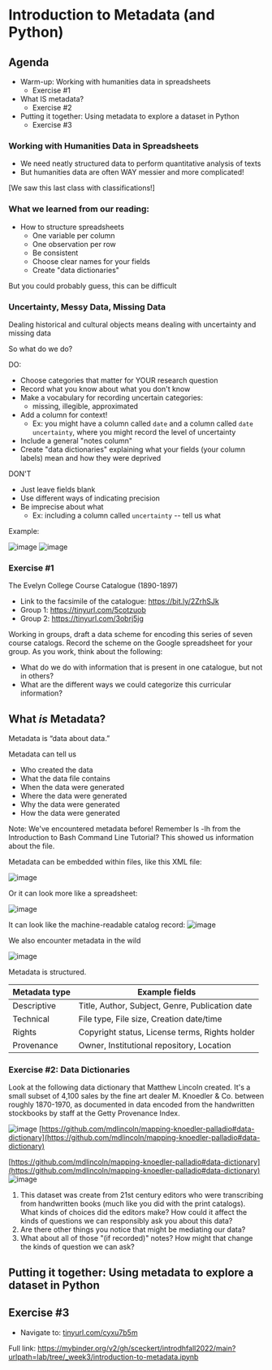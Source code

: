 # Introduction to Metadata (and Python)



## Agenda

- Warm-up: Working with humanities data in spreadsheets
	- Exercise #1
- What IS metadata?
	- Exercise #2
- Putting it together: Using metadata to explore a dataset in Python
	- Exercise #3



### Working with Humanities Data in Spreadsheets

- We need neatly structured data to perform quantitative analysis of texts
- But humanities data are often WAY messier and more complicated!

[We saw this last class with classifications!]


### What we learned from our reading:

- How to structure spreadsheets
	- One variable per column
	- One observation per row
	- Be consistent
	- Choose clear names for your fields
	- Create "data dictionaries"


But you could probably guess, this can be difficult


### Uncertainty, Messy Data, Missing Data

Dealing historical and cultural objects means dealing with uncertainty and missing data 

So what do we do?


DO: 

- Choose categories that matter for YOUR research question
- Record what you know about what you don't know
- Make a vocabulary for recording uncertain categories: 
	- missing, illegible, approximated
- Add a column for context! 
	- Ex: you might have a column called `date` and a column called `date uncertainty`, where you might record the level of uncertainty
- Include a general "notes column"
- Create "data dictionaries" explaining what your fields (your column labels) mean and how they were deprived


DON'T

- Just leave fields blank
- Use different ways of indicating precision
- Be imprecise about what
	- Ex: including a column called `uncertainty` -- tell us what


Example:

![image](../images/1.png)
![image](../images/2.png)



### Exercise #1 

The Evelyn College Course Catalogue (1890-1897)

- Link to the facsimile of the catalogue:  https://bit.ly/2ZrhSJk 
- Group 1:  https://tinyurl.com/5cotzuob
- Group 2: https://tinyurl.com/3obrj5jg

Working in groups, draft a data scheme for encoding this series of seven course catalogs. Record the scheme on the Google spreadsheet for your group. As you work, think about the following:

- What do we do with information that is present in one catalogue, but not in others?
- What are the different ways we could categorize this curricular information?



## What *is* Metadata?


Metadata is “data about data.”


Metadata can tell us

- Who created the data
- What the data file contains
- When the data were generated
- Where the data were generated
- Why the data were generated
- How the data were generated

Note:
We've encountered metadata before! Remember ls -lh from the Introduction to Bash Command Line Tutorial? This showed us information about the file.


Metadata can be embedded within files, like this XML file:

![image](../images/xml.png)


Or it can look more like a spreadsheet:

![image](../images/spreadsheet.png)


It can look like the machine-readable catalog record:
![image](../images/sorting-things-out-catalog.png)


We also encounter metadata in the wild

![image](../images/tweet.png)


Metadata is structured.

| Metadata type | Example fields |
| --- | --- |
| Descriptive | Title, Author, Subject, Genre, Publication date |
| Technical | File type, File size, Creation date/time |
| Rights | Copyright status, License terms, Rights holder |
| Provenance | Owner, Institutional repository, Location |



### Exercise #2: Data Dictionaries

Look at the following data dictionary that Matthew Lincoln created. It's a small subset of 4,100 sales by the fine art dealer M. Knoedler & Co. between roughly 1870-1970, as documented in data encoded from the handwritten stockbooks by staff at the Getty Provenance Index. 

![image](../images/data-dictionary.png)
[https://github.com/mdlincoln/mapping-knoedler-palladio#data-dictionary](https://github.com/mdlincoln/mapping-knoedler-palladio#data-dictionary)


[https://github.com/mdlincoln/mapping-knoedler-palladio#data-dictionary](https://github.com/mdlincoln/mapping-knoedler-palladio#data-dictionary)
![image](../images/data-dictionary.png)


1. This dataset was create from 21st century editors who were transcribing from handwritten books (much like you did with the print catalogs). What kinds of choices did the editors make? How could it affect the kinds of questions we can responsibly ask you about this data?
2. Are there other things you notice that might be mediating our data?
3. What about all of those "(if recorded)" notes? How might that change the kinds of question we can ask?



## Putting it together: Using metadata to explore a dataset in Python

## Exercise #3

- Navigate to: [tinyurl.com/cyxu7b5m](
https://tinyurl.com/cyxu7b5m ) 

Full link: https://mybinder.org/v2/gh/sceckert/introdhfall2022/main?urlpath=lab/tree/_week3/introduction-to-metadata.ipynb 

